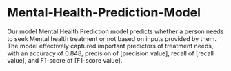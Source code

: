 # Mental-Health-Prediction-Model
Our model Mental Health Prediction model predicts whether a person needs to seek Mental health treatment or not based on inputs provided by them. The model effectively captured important predictors of treatment needs, with an accuracy of 0.848, precision of [precision value], recall of [recall value], and F1-score of [F1-score value]. 
